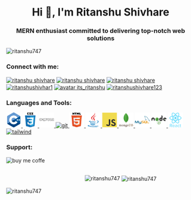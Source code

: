 <h1 align="center">Hi 👋, I'm Ritanshu Shivhare</h1>
<h3 align="center">MERN enthusiast committed to delivering top-notch web solutions</h3>

<p align="left"> <img src="https://komarev.com/ghpvc/?username=ritanshu747&label=Profile%20views&color=0e75b6&style=flat" alt="ritanshu747" /> </p>

<h3 align="left">Connect with me:</h3>
<p align="left">
<a href="https://linkedin.com/in/ritanshu shivhare" target="blank"><img align="center" src="https://raw.githubusercontent.com/rahuldkjain/github-profile-readme-generator/master/src/images/icons/Social/linked-in-alt.svg" alt="ritanshu shivhare" height="30" width="40" /></a>
<a href="https://fb.com/ritanshu shivhare" target="blank"><img align="center" src="https://raw.githubusercontent.com/rahuldkjain/github-profile-readme-generator/master/src/images/icons/Social/facebook.svg" alt="ritanshu shivhare" height="30" width="40" /></a>
<a href="https://instagram.com/ritanshu shivhare" target="blank"><img align="center" src="https://raw.githubusercontent.com/rahuldkjain/github-profile-readme-generator/master/src/images/icons/Social/instagram.svg" alt="ritanshu shivhare" height="30" width="40" /></a>
<a href="https://www.hackerrank.com/ritanshushivhar1" target="blank"><img align="center" src="https://raw.githubusercontent.com/rahuldkjain/github-profile-readme-generator/master/src/images/icons/Social/hackerrank.svg" alt="ritanshushivhar1" height="30" width="40" /></a>
<a href="https://www.leetcode.com/avatar its_ritanshu" target="blank"><img align="center" src="https://raw.githubusercontent.com/rahuldkjain/github-profile-readme-generator/master/src/images/icons/Social/leet-code.svg" alt="avatar its_ritanshu" height="30" width="40" /></a>
<a href="https://auth.geeksforgeeks.org/user/ritanshushivhare123" target="blank"><img align="center" src="https://raw.githubusercontent.com/rahuldkjain/github-profile-readme-generator/master/src/images/icons/Social/geeks-for-geeks.svg" alt="ritanshushivhare123" height="30" width="40" /></a>
</p>

<h3 align="left">Languages and Tools:</h3>
<p align="left"> <a href="https://www.w3schools.com/cpp/" target="_blank" rel="noreferrer"> <img src="https://raw.githubusercontent.com/devicons/devicon/master/icons/cplusplus/cplusplus-original.svg" alt="cplusplus" width="40" height="40"/> </a> <a href="https://www.w3schools.com/css/" target="_blank" rel="noreferrer"> <img src="https://raw.githubusercontent.com/devicons/devicon/master/icons/css3/css3-original-wordmark.svg" alt="css3" width="40" height="40"/> </a> <a href="https://expressjs.com" target="_blank" rel="noreferrer"> <img src="https://raw.githubusercontent.com/devicons/devicon/master/icons/express/express-original-wordmark.svg" alt="express" width="40" height="40"/> </a> <a href="https://git-scm.com/" target="_blank" rel="noreferrer"> <img src="https://www.vectorlogo.zone/logos/git-scm/git-scm-icon.svg" alt="git" width="40" height="40"/> </a> <a href="https://www.w3.org/html/" target="_blank" rel="noreferrer"> <img src="https://raw.githubusercontent.com/devicons/devicon/master/icons/html5/html5-original-wordmark.svg" alt="html5" width="40" height="40"/> </a> <a href="https://www.java.com" target="_blank" rel="noreferrer"> <img src="https://raw.githubusercontent.com/devicons/devicon/master/icons/java/java-original.svg" alt="java" width="40" height="40"/> </a> <a href="https://developer.mozilla.org/en-US/docs/Web/JavaScript" target="_blank" rel="noreferrer"> <img src="https://raw.githubusercontent.com/devicons/devicon/master/icons/javascript/javascript-original.svg" alt="javascript" width="40" height="40"/> </a> <a href="https://www.mongodb.com/" target="_blank" rel="noreferrer"> <img src="https://raw.githubusercontent.com/devicons/devicon/master/icons/mongodb/mongodb-original-wordmark.svg" alt="mongodb" width="40" height="40"/> </a> <a href="https://www.mysql.com/" target="_blank" rel="noreferrer"> <img src="https://raw.githubusercontent.com/devicons/devicon/master/icons/mysql/mysql-original-wordmark.svg" alt="mysql" width="40" height="40"/> </a> <a href="https://nodejs.org" target="_blank" rel="noreferrer"> <img src="https://raw.githubusercontent.com/devicons/devicon/master/icons/nodejs/nodejs-original-wordmark.svg" alt="nodejs" width="40" height="40"/> </a> <a href="https://reactjs.org/" target="_blank" rel="noreferrer"> <img src="https://raw.githubusercontent.com/devicons/devicon/master/icons/react/react-original-wordmark.svg" alt="react" width="40" height="40"/> </a> <a href="https://tailwindcss.com/" target="_blank" rel="noreferrer"> <img src="https://www.vectorlogo.zone/logos/tailwindcss/tailwindcss-icon.svg" alt="tailwind" width="40" height="40"/> </a> </p>

<h3 align="left">Support:</h3>
<p><a href="https://www.buymeacoffee.com/buy me coffe"> <img align="left" src="https://cdn.buymeacoffee.com/buttons/v2/default-yellow.png" height="50" width="210" alt="buy me coffe" /></a></p><br><br>

<p><img align="left" src="https://github-readme-stats.vercel.app/api/top-langs?username=ritanshu747&show_icons=true&locale=en&layout=compact" alt="ritanshu747" /></p>

<p>&nbsp;<img align="center" src="https://github-readme-stats.vercel.app/api?username=ritanshu747&show_icons=true&locale=en" alt="ritanshu747" /></p>

<p><img align="center" src="https://github-readme-streak-stats.herokuapp.com/?user=ritanshu747&" alt="ritanshu747" /></p>
